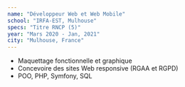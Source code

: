 ```yaml
---
name: "Développeur Web et Web Mobile"
school: "IRFA-EST, Mulhouse"
specs: "Titre RNCP (5)"
year: "Mars 2020 - Jan, 2021"
city: "Mulhouse, France"
---
```

- Maquettage fonctionnelle et graphique
- Concevoire des sites Web responsive (RGAA et RGPD)
- POO, PHP, Symfony, SQL